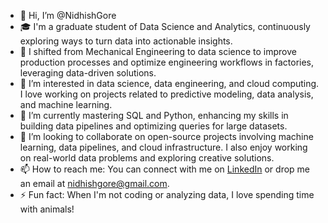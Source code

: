 - 👋 Hi, I’m @NidhishGore
- 🎓 I'm a graduate student of Data Science and Analytics, continuously exploring ways to turn data into actionable insights.
- 🔄 I shifted from Mechanical Engineering to data science to improve production processes and optimize engineering workflows in factories, leveraging data-driven solutions.
- 👀 I’m interested in data science, data engineering, and cloud computing. I love working on projects related to predictive modeling, data analysis, and machine learning.
- 🌱 I’m currently mastering SQL and Python, enhancing my skills in building data pipelines and optimizing queries for large datasets.
- 💞️ I’m looking to collaborate on open-source projects involving machine learning, data pipelines, and cloud infrastructure. I also enjoy working on real-world data problems and exploring creative solutions.
- 📫 How to reach me: You can connect with me on [LinkedIn](https://www.linkedin.com/in/nidhish-gore) or drop me an email at nidhishgore@gmail.com.
- ⚡ Fun fact: When I'm not coding or analyzing data, I love spending time with animals!
